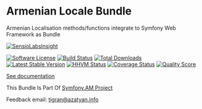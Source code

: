 Armenian Locale Bundle
====================

Armenian Localisation methods/functions integrate to Symfony Web Framework as Bundle

[![SensioLabsInsight](https://insight.sensiolabs.com/projects/da6b8260-237c-4b08-bbbc-dfb8613fd388/big.png)](https://insight.sensiolabs.com/projects/da6b8260-237c-4b08-bbbc-dfb8613fd388)

[![Software License](https://img.shields.io/badge/license-MIT-brightgreen.svg?style=flat-square)](Resources/meta/LICENSE)
[![Build Status](https://travis-ci.org/azatyan/ArmenianLocaleBundle.svg?branch=master)](https://travis-ci.org/azatyan/ArmenianLocaleBundle) [![Total Downloads](https://poser.pugx.org/azatyan/armenian-locale-bundle/downloads.svg)](https://packagist.org/packages/azatyan/armenian-locale-bundle) [![Latest Stable Version](https://poser.pugx.org/azatyan/armenian-locale-bundle/v/stable.svg)](https://packagist.org/packages/azatyan/armenian-locale-bundle)
[![HHVM Status](https://img.shields.io/hhvm/azatyan/armenian-locale-bundle.svg?style=flat-square)](http://hhvm.h4cc.de/package/azatyan/armenian-locale-bundle)
[![Coverage Status](https://img.shields.io/scrutinizer/coverage/g/azatyan/ArmenianLocaleBundle.svg?style=flat-square)](https://scrutinizer-ci.com/g/azatyan/ArmenianLocaleBundle/code-structure)
[![Quality Score](https://img.shields.io/scrutinizer/g/azatyan/ArmenianLocaleBundle.svg?style=flat-square)](https://scrutinizer-ci.com/g/azatyan/ArmenianLocaleBundle)



<a href="/Resources/doc/index.md">See documentation</a>

This Bundle Is Part Of <a href="https://www.symfony.am">Symfony.AM Project</a>

Feedback email: tigran@azatyan.info
